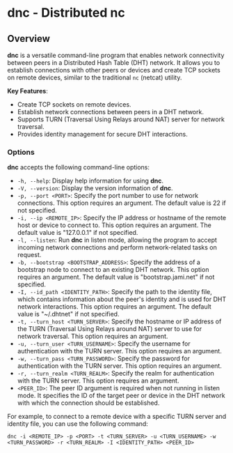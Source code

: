 # dnc - Distributed nc

## Overview

**dnc** is a versatile command-line program that enables network connectivity between peers in a Distributed Hash Table (DHT) network. It allows you to establish connections with other peers or devices and create TCP sockets on remote devices, similar to the traditional `nc` (netcat) utility.

**Key Features**:
- Create TCP sockets on remote devices.
- Establish network connections between peers in a DHT network.
- Supports TURN (Traversal Using Relays around NAT) server for network traversal.
- Provides identity management for secure DHT interactions.

### Options

**dnc** accepts the following command-line options:

- `-h, --help`: Display help information for using **dnc**.
- `-V, --version`: Display the version information of **dnc**.
- `-p, --port <PORT>`: Specify the port number to use for network connections. This option requires an argument. The default value is 22 if not specified.
- `-i, --ip <REMOTE_IP>`: Specify the IP address or hostname of the remote host or device to connect to. This option requires an argument. The default value is "127.0.0.1" if not specified.
- `-l, --listen`: Run **dnc** in listen mode, allowing the program to accept incoming network connections and perform network-related tasks on request.
- `-b, --bootstrap <BOOTSTRAP_ADDRESS>`: Specify the address of a bootstrap node to connect to an existing DHT network. This option requires an argument. The default value is "bootstrap.jami.net" if not specified.
- `-I, --id_path <IDENTITY_PATH>`: Specify the path to the identity file, which contains information about the peer's identity and is used for DHT network interactions. This option requires an argument. The default value is "~/.dhtnet" if not specified.
- `-t, --turn_host <TURN_SERVER>`: Specify the hostname or IP address of the TURN (Traversal Using Relays around NAT) server to use for network traversal. This option requires an argument.
- `-u, --turn_user <TURN_USERNAME>`: Specify the username for authentication with the TURN server. This option requires an argument.
- `-w, --turn_pass <TURN_PASSWORD>`: Specify the password for authentication with the TURN server. This option requires an argument.
- `-r, --turn_realm <TURN_REALM>`: Specify the realm for authentication with the TURN server. This option requires an argument. 
- `<PEER_ID>`: The peer ID argument is required when not running in listen mode. It specifies the ID of the target peer or device in the DHT network with which the connection should be established.

For example, to connect to a remote device with a specific TURN server and identity file, you can use the following command:

```shell
dnc -i <REMOTE_IP> -p <PORT> -t <TURN_SERVER> -u <TURN_USERNAME> -w <TURN_PASSWORD> -r <TURN_REALM> -I <IDENTITY_PATH> <PEER_ID>
```
